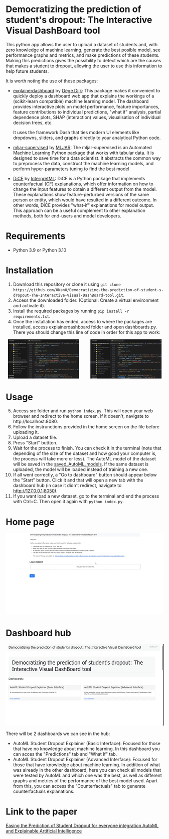 # Democratizing the prediction of student's dropout: The Interactive Visual DashBoard tool
This python app allows the user to upload a dataset of students and, with zero knowledge of machine learning, generate the best posible model, see performance graphs and metrics, and make predictions of these students. Making this predictions gives the possibility to detect which are the causes that makes a student to dropout, allowing the user to use this information to help future students.

It is worth noting the use of these packages:
  - [explainerdashboard](https://github.com/oegedijk/explainerdashboard) by [Oege Dijk](https://github.com/oegedijk):
    This package makes it convenient to quickly deploy a dashboard web app that explains the workings of a (scikit-learn compatible) machine learning model. The dashboard provides interactive plots on model      performance, feature importances, feature contributions to individual predictions, "what if" analysis, partial dependence plots, SHAP (interaction) values, visualisation of individual decision trees, etc. 
    
    It uses the framework Dash that ties modern UI elements like dropdowns, sliders, and graphs directly to your analytical Python code.
  
  - [mljar-supervised](https://github.com/mljar/mljar-supervised) by [MLJAR](https://github.com/mljar): 
    The mljar-supervised is an Automated Machine Learning Python package that works with tabular data. It is designed to save time for a data scientist. It abstracts the common way to preprocess the data, construct the machine learning models, and perform hyper-parameters tuning to find the best model 
    

  - [DiCE](https://github.com/interpretml/DiCE) by [InterpretML](https://github.com/interpretml):
    DiCE is a Python package that implements [counterfactual (CF) explanations](https://arxiv.org/abs/1711.00399), which offer information on how to change the input features to obtain a different output from the model. These explanations show feature-perturbed versions of the same person or entity, which would have resulted in a different outcome. In other words, DiCE provides "what-if" explanations for model output. This approach can be a useful complement to other explanation methods, both for end-users and model developers.

# Requirements
  - Python 3.9 or Python 3.10

# Installation
  1. Download this repository or clone it using `git clone https://github.com/0Kan0/Democratizing-the-prediction-of-student-s-dropout-The-Interactive-Visual-DashBoard-tool.git`.
  2. Access the downloaded folder. (Optional: Create a virtual environment and activate it).
  3. Install the required packages by running `pip install -r requirements.txt`. 
  4. Once the installation has ended, access to where the packages are installed, access explainerdashboard folder and open dashboards.py. There you should change this line of code in order for this app     to work:
  <p align="center">
  <img alt="Before" src="readme_images/Before.png" width="45%">
  &nbsp; &nbsp; &nbsp; &nbsp;
  <img alt="After" src="readme_images/After.png" width="45%">
  </p>

# Usage
  5. Access src folder and run `python index.py`. This will open your web browser and redirect to the home screen. If it doesn't, navigate to http://localhost:8080.
  6. Follow the instrunctions provided in the home screen on the file before uploading it.
  7. Upload a dataset file.
  8. Press "Start" buttton.
  9. Wait for the process to finish. You can check it in the terminal (note that depending of the size of the dataset and how good your computer is, the process will take more or less). The AutoML model of the dataset will be saved in the [saved_AutoML_models](saved_AutoML_models/). If the same dataset is uploaded, the model will be loaded instead of training a new one.
  10. If all went correctly, a "Go to dashboard" button should appear below the "Start" button. Click it and that will open a new tab with the dashboard hub (in case it didn't redirect, navigate to                  http://127.0.0.1:8050).
  11. If you want load a new dataset, go to the terminal and end the process with Ctrl+C. Then open it again with `python index.py`.

# Home page
![dashboard.gif](readme_images/home_page.gif)

# Dashboard hub
![dashboard.gif](readme_images/dashboard_hub.gif)

There will be 2 dashboards we can see in the hub:
  - AutoML Student Dropout Explainer (Basic Interface): Focused for those that have no knowledge about machine learning. In this dashboard you can acces the "Predictions" tab and "What If" tab.
  - AutoML Student Dropout Explainer (Advanced Interface): Focused for those that have knowledge about machine learning. In addition of what was already in the other dashboard, here you can check all models that were tested by AutoML and which one was the best, as well as different graphs and metrics of the performance of the best model used. Apart from this, you can access the "Counterfactuals" tab to generate counterfactuals explanations.

# Link to the paper
[Easing the Prediction of Student Dropout for everyone integration AutoML and Explainable Artificial Intelligence](https://educationaldatamining.org/edm2024/proceedings/2024.EDM-posters.98/)

